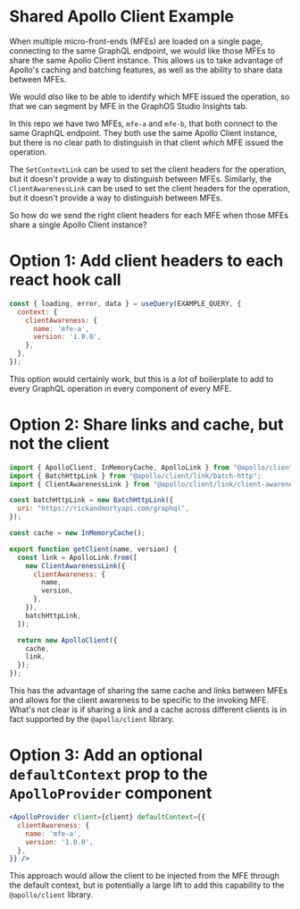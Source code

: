 # Shared Apollo Client Example

When multiple micro-front-ends (MFEs) are loaded on a single page, connecting to the same GraphQL endpoint, we would like those MFEs to share the same Apollo Client instance. This allows us to take advantage of Apollo's caching and batching features, as well as the ability to share data between MFEs.

We would *also* like to be able to identify which MFE issued the operation, so that we can segment by MFE in the GraphOS Studio Insights tab.

In this repo we have two MFEs, `mfe-a` and `mfe-b`, that both connect to the same GraphQL endpoint. They both use the same Apollo Client instance, but there is no clear path to distinguish in that client _which_ MFE issued the operation.

The `SetContextLink` can be used to set the client headers for the operation, but it doesn't provide a way to distinguish between MFEs. Similarly, the `ClientAwarenessLink` can be used to set the client headers for the operation, but it doesn't provide a way to distinguish between MFEs.

So how do we send the right client headers for each MFE when those MFEs share a single Apollo Client instance?

# Option 1: Add client headers to each react hook call
```jsx
const { loading, error, data } = useQuery(EXAMPLE_QUERY, {
  context: {
    clientAwareness: {
      name: 'mfe-a',
      version: '1.0.0',
    },
  },
});
```

This option would certainly work, but this is a _lot_ of boilerplate to add to every GraphQL operation in every component of every MFE.

# Option 2: Share links and cache, but not the client
```js
import { ApolloClient, InMemoryCache, ApolloLink } from "@apollo/client";
import { BatchHttpLink } from "@apollo/client/link/batch-http";
import { ClientAwarenessLink } from "@apollo/client/link/client-awareness";

const batchHttpLink = new BatchHttpLink({
  uri: "https://rickandmortyapi.com/graphql",
});

const cache = new InMemoryCache();

export function getClient(name, version) {
  const link = ApolloLink.from([
    new ClientAwarenessLink({
      clientAwareness: {
        name,
        version,
      },
    }),
    batchHttpLink,
  ]);

  return new ApolloClient({
    cache,
    link,
  });
});
```

This has the advantage of sharing the same cache and links between MFEs and allows for the client awareness to be specific to the invoking MFE. What's not clear is if sharing a link and a cache across different clients is in fact supported by the `@apollo/client` library.

# Option 3: Add an optional `defaultContext` prop to the `ApolloProvider` component
```jsx
<ApolloProvider client={client} defaultContext={{
  clientAwareness: {
    name: 'mfe-a',
    version: '1.0.0',
  },
}} />
```

This approach would allow the client to be injected from the MFE through the default context, but is potentially a large lift to add this capability to the `@apollo/client` library.